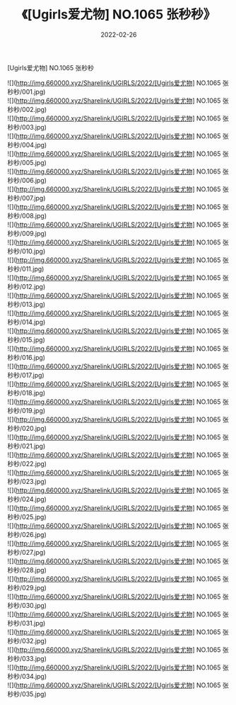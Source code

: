 ﻿---
layout: post
title:  《[Ugirls爱尤物] NO.1065 张秒秒》
date:   2022-02-26
img: http://img.660000.xyz/Sharelink/UGIRLS/2022/[Ugirls爱尤物] NO.1065 张秒秒/000.jpg
categories: [美女, 清纯, 唯美]
---

[Ugirls爱尤物] NO.1065 张秒秒

 ![](http://img.660000.xyz/Sharelink/UGIRLS/2022/[Ugirls爱尤物] NO.1065 张秒秒/001.jpg) <br>![](http://img.660000.xyz/Sharelink/UGIRLS/2022/[Ugirls爱尤物] NO.1065 张秒秒/002.jpg) <br>![](http://img.660000.xyz/Sharelink/UGIRLS/2022/[Ugirls爱尤物] NO.1065 张秒秒/003.jpg) <br>![](http://img.660000.xyz/Sharelink/UGIRLS/2022/[Ugirls爱尤物] NO.1065 张秒秒/004.jpg) <br>![](http://img.660000.xyz/Sharelink/UGIRLS/2022/[Ugirls爱尤物] NO.1065 张秒秒/005.jpg) <br>![](http://img.660000.xyz/Sharelink/UGIRLS/2022/[Ugirls爱尤物] NO.1065 张秒秒/006.jpg) <br>![](http://img.660000.xyz/Sharelink/UGIRLS/2022/[Ugirls爱尤物] NO.1065 张秒秒/007.jpg) <br>![](http://img.660000.xyz/Sharelink/UGIRLS/2022/[Ugirls爱尤物] NO.1065 张秒秒/008.jpg) <br>![](http://img.660000.xyz/Sharelink/UGIRLS/2022/[Ugirls爱尤物] NO.1065 张秒秒/009.jpg) <br>![](http://img.660000.xyz/Sharelink/UGIRLS/2022/[Ugirls爱尤物] NO.1065 张秒秒/010.jpg) <br>![](http://img.660000.xyz/Sharelink/UGIRLS/2022/[Ugirls爱尤物] NO.1065 张秒秒/011.jpg) <br>![](http://img.660000.xyz/Sharelink/UGIRLS/2022/[Ugirls爱尤物] NO.1065 张秒秒/012.jpg) <br>![](http://img.660000.xyz/Sharelink/UGIRLS/2022/[Ugirls爱尤物] NO.1065 张秒秒/013.jpg) <br>![](http://img.660000.xyz/Sharelink/UGIRLS/2022/[Ugirls爱尤物] NO.1065 张秒秒/014.jpg) <br>![](http://img.660000.xyz/Sharelink/UGIRLS/2022/[Ugirls爱尤物] NO.1065 张秒秒/015.jpg) <br>![](http://img.660000.xyz/Sharelink/UGIRLS/2022/[Ugirls爱尤物] NO.1065 张秒秒/016.jpg) <br>![](http://img.660000.xyz/Sharelink/UGIRLS/2022/[Ugirls爱尤物] NO.1065 张秒秒/017.jpg) <br>![](http://img.660000.xyz/Sharelink/UGIRLS/2022/[Ugirls爱尤物] NO.1065 张秒秒/018.jpg) <br>![](http://img.660000.xyz/Sharelink/UGIRLS/2022/[Ugirls爱尤物] NO.1065 张秒秒/019.jpg) <br>![](http://img.660000.xyz/Sharelink/UGIRLS/2022/[Ugirls爱尤物] NO.1065 张秒秒/020.jpg) <br>![](http://img.660000.xyz/Sharelink/UGIRLS/2022/[Ugirls爱尤物] NO.1065 张秒秒/021.jpg) <br>![](http://img.660000.xyz/Sharelink/UGIRLS/2022/[Ugirls爱尤物] NO.1065 张秒秒/022.jpg) <br>![](http://img.660000.xyz/Sharelink/UGIRLS/2022/[Ugirls爱尤物] NO.1065 张秒秒/023.jpg) <br>![](http://img.660000.xyz/Sharelink/UGIRLS/2022/[Ugirls爱尤物] NO.1065 张秒秒/024.jpg) <br>![](http://img.660000.xyz/Sharelink/UGIRLS/2022/[Ugirls爱尤物] NO.1065 张秒秒/025.jpg) <br>![](http://img.660000.xyz/Sharelink/UGIRLS/2022/[Ugirls爱尤物] NO.1065 张秒秒/026.jpg) <br>![](http://img.660000.xyz/Sharelink/UGIRLS/2022/[Ugirls爱尤物] NO.1065 张秒秒/027.jpg) <br>![](http://img.660000.xyz/Sharelink/UGIRLS/2022/[Ugirls爱尤物] NO.1065 张秒秒/028.jpg) <br>![](http://img.660000.xyz/Sharelink/UGIRLS/2022/[Ugirls爱尤物] NO.1065 张秒秒/029.jpg) <br>![](http://img.660000.xyz/Sharelink/UGIRLS/2022/[Ugirls爱尤物] NO.1065 张秒秒/030.jpg) <br>![](http://img.660000.xyz/Sharelink/UGIRLS/2022/[Ugirls爱尤物] NO.1065 张秒秒/031.jpg) <br>![](http://img.660000.xyz/Sharelink/UGIRLS/2022/[Ugirls爱尤物] NO.1065 张秒秒/032.jpg) <br>![](http://img.660000.xyz/Sharelink/UGIRLS/2022/[Ugirls爱尤物] NO.1065 张秒秒/033.jpg) <br>![](http://img.660000.xyz/Sharelink/UGIRLS/2022/[Ugirls爱尤物] NO.1065 张秒秒/034.jpg) <br>![](http://img.660000.xyz/Sharelink/UGIRLS/2022/[Ugirls爱尤物] NO.1065 张秒秒/035.jpg) <br>